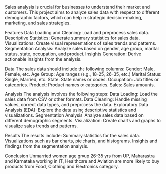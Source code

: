 Sales analysis is crucial for businesses to understand their market and customers. This project aims to analyze sales data with respect to different demographic factors, which can help in strategic decision-making, marketing, and sales strategies.

Features
Data Loading and Cleaning: Load and preprocess sales data.
Descriptive Statistics: Generate summary statistics for sales data.
Visualizations: Create visual representations of sales trends and patterns.
Segmentation Analysis: Analyze sales based on gender, age group, marital status, state, occupation, and product.
Insights Generation: Derive actionable insights from the analysis.

Data
The sales data should include the following columns:
Gender: Male, Female, etc.
Age Group: Age ranges (e.g., 18-25, 26-35, etc.)
Marital Status: Single, Married, etc.
State: State names or codes.
Occupation: Job titles or categories.
Product: Product names or categories.
Sales: Sales amounts.

Analysis
The analysis involves the following steps:
Data Loading: Load the sales data from CSV or other formats.
Data Cleaning: Handle missing values, correct data types, and preprocess the data.
Exploratory Data Analysis (EDA): Explore the data using descriptive statistics and visualizations.
Segmentation Analysis: Analyze sales data based on different demographic segments.
Visualization: Create charts and graphs to visualize sales trends and patterns.

Results
The results include:
Summary statistics for the sales data.
Visualizations such as bar charts, pie charts, and histograms.
Insights and findings from the segmentation analysis.



Conclusion
Unmarried women age group 26-35 yrs from UP, Maharastra and Karnataka working in IT, Healthcare and Aviation are more likely to buy products from Food, Clothing and Electronics category.
